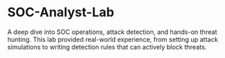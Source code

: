 # SOC-Analyst-Lab
A deep dive into SOC operations, attack detection, and hands-on threat hunting.  This lab provided real-world experience, from setting up attack simulations to writing detection rules that can actively block threats.
